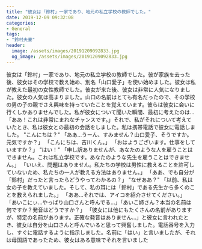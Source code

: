```yaml
---
title: "彼女は「鈴村」一家であり、地元の私立学校の教師でした。"
date: 2019-12-09 09:32:08
categories:
- General
tags:
- "鈴村夫妻"
header:
  image: /assets/images/20191209092833.jpg
  og_image: /assets/images/20191209092833.jpg
---
```


彼女は「鈴村」一家であり、地元の私立学校の教師でした。彼が家族を去った後、彼女はその学校で教え始め、別名「山口愛子」を使い始めました。彼女は私が教えた最初の女性教師でした。彼女が来た後、彼女は非常に人気になりました。彼女の人気は高まりました。山口の名前はとても有名だったので、その学校の男の子の親でさえ興味を持っていたことを覚えています。彼らは彼女に会いに行くしかありませんでした。私が彼女について聞いた瞬間、最初に考えたのは…「ああ！これは非常にまれなチャンスです。」それで、私がそれについて考えていたとき、私は彼女との最初の会話をしました。私は携帯電話で彼女に電話しました。 &quot;こんにちは？&quot; 「ああ…うーん、すみません？山口愛子、そうですか。元気ですか？」 「こんにちは、吉川くん。」 「おはようございます。仕事をしていますか？」 &quot;はい！&quot; 「申し訳ありませんが、あなたのような人を雇うことはできません。これは私立学校です。あなたのような先生を雇うことはできません。」 「いいえ、問題はありません。私たちの学校は男性に教えることを許可していないため、私たちの一人が教える方法はありません。」 「ああ、でも自分が「鈴村」だったと言ったらどうやってわかるの？」 &quot;なぜああ？&quot; 「以前、私は女の子を教えていました。そして、私の耳には「鈴村」である先生から多くのことを教えられました。」 「ああ…それでは、アイコを紹介させてください。」 「あいこにぃ…やっぱり山口さんと呼んでる…」「あいこ姉さん？本当の名前は何ですか？発音はどうですか？」 「彼女には他にもたくさんの名前がありますが、特定の名前があります。正確な発音はありません…」と彼女に言われたとき、彼女は自分を山口さんと呼んでいると思って興奮しました。電話番号を入力し、すぐに電話するように指示しました。名前に「はい」と言いましたが、それは母国語であったため、彼女はある意味でそれを言いました
